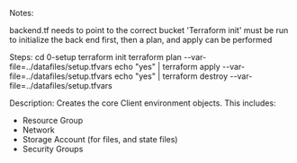 Notes:

backend.tf needs to point to the correct bucket
'Terraform init' must be run to initialize the back end first, then a plan, and apply can be performed

Steps:
cd 0-setup
terraform init
terraform plan --var-file=../datafiles/setup.tfvars
echo "yes" | terraform apply --var-file=../datafiles/setup.tfvars
echo "yes" | terraform destroy --var-file=../datafiles/setup.tfvars

Description:
Creates the core Client environment objects. This includes:
- Resource Group
- Network
- Storage Account (for files, and state files)
- Security Groups
